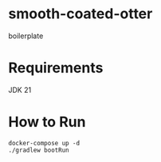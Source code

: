 # smooth-coated-otter
boilerplate

# Requirements
JDK 21

# How to Run
```
docker-compose up -d
./gradlew bootRun
```
